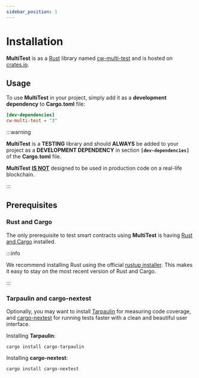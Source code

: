 ```yaml
---
sidebar_position: 1
---
```


# Installation

**MultiTest** is as a [Rust] library named [cw-multi-test] and is hosted on [crates.io].

## Usage

To use **MultiTest** in your project, simply add it as a **development dependency** to **Cargo.toml** file:

```toml title="Cargo.toml"
[dev-dependencies]
cw-multi-test = "3"
```

:::warning

**MultiTest** is a **TESTING** library and should **ALWAYS** be added to your project
as a **DEVELOPMENT DEPENDENCY** in section **`[dev-dependencies]`** of the **Cargo.toml** file.
  
**MultiTest** <u>**IS NOT**</u> designed to be used in production code on a real-life blockchain.

:::

## Prerequisites

### Rust and Cargo

The only prerequisite to test smart contracts using **MultiTest** is having [Rust and Cargo] installed.

:::info

We recommend installing Rust using the official [rustup installer]. This makes it easy
to stay on the most recent version of Rust and Cargo.
  
:::

### Tarpaulin and cargo-nextest

Optionally, you may want to install [Tarpaulin] for measuring code coverage, and [cargo-nextest] for
running tests faster with a clean and beautiful user interface.

Installing **Tarpaulin**:

```shell title="terminal"
cargo install cargo-tarpaulin
```

Installing **cargo-nextest**:

```shell title="terminal"
cargo install cargo-nextest
```

[rustup installer]: https://rustup.rs
[Rust and Cargo]: https://www.rust-lang.org/tools/install
[Rust]: https://www.rust-lang.org
[Tarpaulin]: https://github.com/xd009642/tarpaulin
[cargo-nextest]: https://nexte.st
[cw-multi-test]: https://crates.io/crates/cw-multi-test
[crates.io]: https://crates.io
